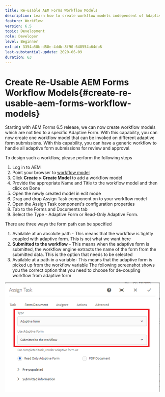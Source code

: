```yaml
---
title: Re-usable AEM Forms Workflow Models
description: Learn how to create workflow models independent of Adaptive Forms.
feature: Workflow
version: 6.5
topic: Development
role: Developer
level: Beginner
exl-id: 3354a58b-d58e-4ddb-8f90-648554a64db8
last-substantial-update: 2020-06-09
duration: 63
---
```

# Create Re-Usable AEM Forms Workflow Models{#create-re-usable-aem-forms-workflow-models}

Starting with AEM Forms 6.5 release, we can now create workflow models which are not tied to a specific Adaptive Form. With this capability, you can now create one workflow model that can be invoked on different adaptive form submissions. With this capability, you can have a generic workflow to handle all adaptive form submissions for review and approval.

To design such a workflow, please perform the following steps

1. Log in to AEM
1. Point your browser to [workflow model](http://localhost:4502/libs/cq/workflow/admin/console/content/models.html)
1. Click __Create > Create Model__ to add a workflow model
1. Provide the appropriate Name and Title to the workflow model and then click on Done
1. Open the newly created model in edit mode
1. Drag and drop Assign Task component on to your workflow model
1. Open the Assign Task component's configuration properties
1. Tab to the Forms and Documents tab
1. Select the Type - Adaptive Form or Read-Only Adaptive Form.

There are three ways the form path can be specified

1. Available at an absolute path - This means that the workflow is tightly coupled with adaptive form. This is not what we want here
1. **Submitted to the workflow** - This means when the adaptive form is submitted, the workflow engine extracts the name of the form from the submitted data. This is the option that needs to be selected
1. Available at a path in a variable- This means that the adaptive form is picked up from the workflow variable
The following screenshot shows you the correct option that you need to choose for de-coupling workflow from adaptive form

![Re-usable AEM Forms Workflow Models](assets/workflomodel.PNG)
